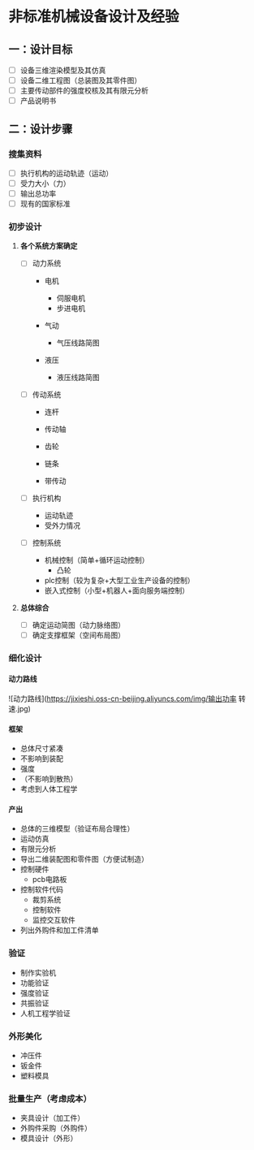 # 非标准机械设备设计及经验

## 一：设计目标

- [ ] 设备三维渲染模型及其仿真
- [ ] 设备二维工程图（总装图及其零件图）
- [ ] 主要传动部件的强度校核及其有限元分析
- [ ] 产品说明书

## 二：设计步骤

### **搜集资料**

- [ ] 执行机构的运动轨迹（运动）
- [ ] 受力大小（力）
- [ ] 输出总功率
- [ ] 现有的国家标准

### **初步设计**

1. **各个系统方案确定**

   - [ ] 动力系统

     - 电机
       - 伺服电机
       - 步进电机
     - 气动
       - 气压线路简图

     - 液压
       - 液压线路简图

   - [ ] 传动系统

     - 连杆
     - 传动轴

     - 齿轮

     - 链条
     - 带传动

   - [ ] 执行机构

     - 运动轨迹
     - 受外力情况

   - [ ] 控制系统

     - 机械控制（简单+循环运动控制）
       - 凸轮
     - plc控制（较为复杂+大型工业生产设备的控制）
     - 嵌入式控制（小型+机器人+面向服务端控制）

2. **总体综合**

   - [ ] 确定运动简图（动力脉络图）
   - [ ] 确定支撑框架（空间布局图）

### 细化设计

#### 动力路线

![动力路线](https://jixieshi.oss-cn-beijing.aliyuncs.com/img/输出功率 转速.jpg)

#### 框架

- 总体尺寸紧凑
- 不影响到装配
- 强度
- （不影响到散热）
- 考虑到人体工程学

#### 产出

- 总体的三维模型（验证布局合理性）
- 运动仿真
- 有限元分析
- 导出二维装配图和零件图（方便试制造）
- 控制硬件
  - pcb电路板
- 控制软件代码
  - 裁剪系统
  - 控制软件
  - 监控交互软件
- 列出外购件和加工件清单

### 验证

- 制作实验机
- 功能验证
- 强度验证
- 共振验证
- 人机工程学验证

### 外形美化

- 冲压件
- 钣金件
- 塑料模具

### 批量生产（考虑成本）

- 夹具设计（加工件）
- 外购件采购（外购件）
- 模具设计（外形）